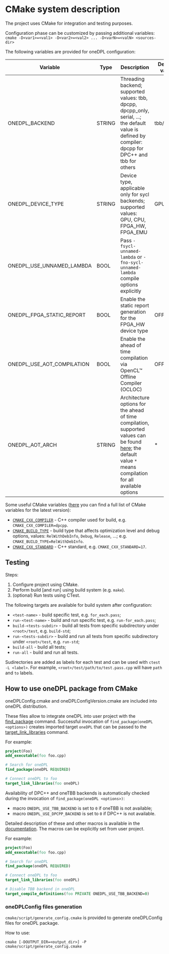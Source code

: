 # CMake system description

The project uses CMake for integration and testing purposes.

Configuration phase can be customized by passing additional variables: `cmake -D<var1>=<val1> -D<var2>=<val2> ... -D<varN>=<valN> <sources-dir>`

The following variables are provided for oneDPL configuration:

| Variable                     | Type   | Description                                                                                   | Default value |
|------------------------------|--------|-----------------------------------------------------------------------------------------------|---------------|
| ONEDPL_BACKEND               | STRING | Threading backend; supported values: tbb, dpcpp, dpcpp_only, serial, ...; the default value is defined by compiler: dpcpp for DPC++ and tbb for others | tbb/dpcpp |
| ONEDPL_DEVICE_TYPE           | STRING | Device type, applicable only for sycl backends; supported values: GPU, CPU, FPGA_HW, FPGA_EMU | GPU           |
| ONEDPL_USE_UNNAMED_LAMBDA    | BOOL   | Pass `-fsycl-unnamed-lambda` or `-fno-sycl-unnamed-lambda` compile options explicitly         |               |
| ONEDPL_FPGA_STATIC_REPORT    | BOOL   | Enable the static report generation for the FPGA_HW device type                               | OFF           |
| ONEDPL_USE_AOT_COMPILATION   | BOOL   | Enable the ahead of time compilation via OpenCL™ Offline Compiler (OCLOC)                     | OFF           |
| ONEDPL_AOT_ARCH              | STRING | Architecture options for the ahead of time compilation, supported values can be found [here](https://software.intel.com/content/www/us/en/develop/documentation/oneapi-dpcpp-cpp-compiler-dev-guide-and-reference/top/compilation/ahead-of-time-compilation.html); the default value `*` means compilation for all available options | *             |

Some useful CMake variables ([here](https://cmake.org/cmake/help/latest/manual/cmake-variables.7.html) you can find a full list of CMake variables for the latest version):

- [`CMAKE_CXX_COMPILER`](https://cmake.org/cmake/help/latest/variable/CMAKE_LANG_COMPILER.html) - C++ compiler used for build, e.g. `CMAKE_CXX_COMPILER=dpcpp`.
- [`CMAKE_BUILD_TYPE`](https://cmake.org/cmake/help/latest/variable/CMAKE_BUILD_TYPE.html) - build type that affects optimization level and debug options, values: `RelWithDebInfo`, `Debug`, `Release`, ...; e.g. `CMAKE_BUILD_TYPE=RelWithDebInfo`.
- [`CMAKE_CXX_STANDARD`](https://cmake.org/cmake/help/latest/variable/CMAKE_CXX_STANDARD.html) - C++ standard, e.g. `CMAKE_CXX_STANDARD=17`.

## Testing

Steps:

1. Configure project using CMake.
2. Perform build [and run] using build system (e.g. `make`).
3. (optional) Run tests using CTest.

The following targets are available for build system after configuration:

- `<test-name>` - build specific test, e.g. `for_each.pass`;
- `run-<test-name>` - build and run specific test, e.g. `run-for_each.pass`;
- `build-<tests-subdir>` - build all tests from specific subdirectory under `<root>/test`, e.g. `build-std`;
- `run-<tests-subdir>` - build and run all tests from specific subdirectory under `<root>/test`, e.g. `run-std`;
- `build-all` - build all tests;
- `run-all` - build and run all tests.

Sudirectories are added as labels for each test and can be used with `ctest -L <label>`.
For example, `<root>/test/path/to/test.pass.cpp` will have `path` and `to` labels.

## How to use oneDPL package from CMake

oneDPLConfig.cmake and oneDPLConfigVersion.cmake are included into oneDPL distribution.

These files allow to integrate oneDPL into user project with the [find_package](https://cmake.org/cmake/help/latest/command/find_package.html) command. Successful invocation of `find_package(oneDPL <options>)` creates imported target `oneDPL` that can be passed to the [target_link_libraries](https://cmake.org/cmake/help/latest/command/target_link_libraries.html) command.

For example:

```cmake
project(Foo)
add_executable(foo foo.cpp)

# Search for oneDPL
find_package(oneDPL REQUIRED)

# Connect oneDPL to foo
target_link_libraries(foo oneDPL)
```

Availability of DPC++ and oneTBB backends is automatically checked during the invocation of `find_package(oneDPL <options>)`:

- macro `ONEDPL_USE_TBB_BACKEND` is set to `0` if oneTBB is not available;
- macro `ONEDPL_USE_DPCPP_BACKEND` is set to `0` if DPC++ is not available.

Detailed description of these and other macros is available in the [documentation](https://software.intel.com/content/www/us/en/develop/documentation/oneapi-dpcpp-library-guide/top/parallel-stl-overview/macros.html). The macros can be explicitly set from user project.

For example:

```cmake
project(Foo)
add_executable(foo foo.cpp)

# Search for oneDPL
find_package(oneDPL REQUIRED)

# Connect oneDPL to foo
target_link_libraries(foo oneDPL)

# Disable TBB backend in oneDPL
target_compile_definitions(foo PRIVATE ONEDPL_USE_TBB_BACKEND=0)
```

### oneDPLConfig files generation

`cmake/script/generate_config.cmake` is provided to generate oneDPLConfig files for oneDPL package.

How to use:

`cmake [-DOUTPUT_DIR=<output_dir>] -P cmake/script/generate_config.cmake`
